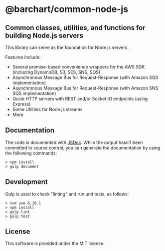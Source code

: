 # @barchart/common-node-js
## Common classes, utilities, and functions for building Node.js servers

This library can serve as the foundation for Node.js servers.

Features include:

* Several promise-based convenience wrappers for the AWS SDK (including DynamoDB, S3, SES, SNS, SQS)
* Asynchronous Message Bus for Request-Response (with Amazon SQS implementation)
* Asynchronous Message Bus for Request-Response (with Amazon SNS SQS implementation)
* Quick HTTP servers with REST and/or Socket.IO endpoints (using Express)
* Some Utilities for Node.js streams
* More

## Documentation

The code is documented with [JSDoc](http://usejsdoc.org/). While the output hasn't been committed to source control, you can generate the documentation by using the following commands:

    > npm install
    > gulp document

## Development

Gulp is used to check "linting" and run unit tests, as follows:

    > nvm use 6.10.1
    > npm install
    > gulp lint
    > gulp test

## License

This software is provided under the MIT license.